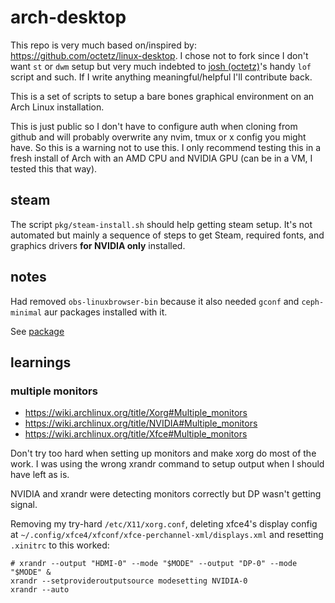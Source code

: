 # arch-desktop

This repo is very much based on/inspired by:
https://github.com/octetz/linux-desktop. I chose not to fork since I don't want
`st` or `dwm` setup but very much indebted to
[josh (octetz)](https://octetz.com)'s handy `lof` script and such. If I
write anything meaningful/helpful I'll contribute back.

This is a set of scripts to setup a bare bones graphical environment on an Arch
Linux installation.

This is just public so I don't have to configure auth when cloning from github
and will probably overwrite any nvim, tmux or x config you might have.  So this
is a warning not to use this. I only recommend testing this in a fresh install
of Arch with an AMD CPU and NVIDIA GPU (can be in a VM, I tested this that way).


## steam

The script `pkg/steam-install.sh` should help getting steam setup. It's not
automated but mainly a sequence of steps to get Steam, required fonts, and
graphics drivers **for NVIDIA only** installed.

## notes

Had removed `obs-linuxbrowser-bin` because it also needed `gconf` and `ceph-minimal` aur packages installed with it.

See [package](https://aur.archlinux.org/packages/obs-linuxbrowser-bin)

## learnings

### multiple monitors

- https://wiki.archlinux.org/title/Xorg#Multiple_monitors
- https://wiki.archlinux.org/title/NVIDIA#Multiple_monitors
- https://wiki.archlinux.org/title/Xfce#Multiple_monitors

Don't try too hard when setting up monitors and make xorg do most of the work. I was using the wrong xrandr command to setup output when I should have left as is.

NVIDIA and xrandr were detecting monitors correctly but DP wasn't getting signal.

Removing my try-hard `/etc/X11/xorg.conf`, deleting xfce4's display config at `~/.config/xfce4/xfconf/xfce-perchannel-xml/displays.xml` and resetting `.xinitrc` to this worked:

```
# xrandr --output "HDMI-0" --mode "$MODE" --output "DP-0" --mode "$MODE" &
xrandr --setprovideroutputsource modesetting NVIDIA-0
xrandr --auto
```


